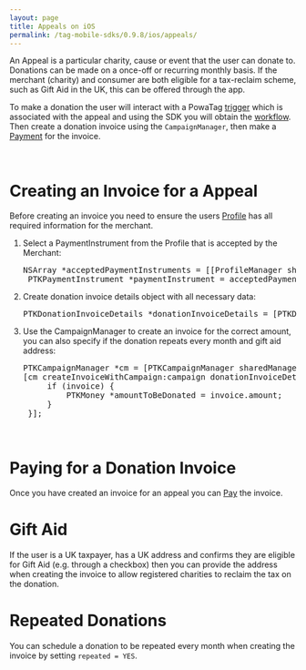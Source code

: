 ```yaml
---
layout: page
title: Appeals on iOS
permalink: /tag-mobile-sdks/0.9.8/ios/appeals/
---
```


An Appeal is a particular charity, cause or event that the user can donate to. Donations can be made on a once-off or recurring monthly basis. If the merchant (charity) and consumer are both eligible for a tax-reclaim scheme, such as Gift Aid in the UK, this can be offered through the app.

To make a donation the user will interact with a PowaTag [trigger]({{site.baseurl}}/tag-mobile-sdks/0.9.8/ios/triggers/) which is associated with the appeal and using the SDK you will obtain the  [workflow]({{site.baseurl}}/tag-mobile-sdks/0.9.8/ios/workflows/). 
Then create a donation invoice using the `CampaignManager`, then make a [Payment]({{site.baseurl}}/tag-mobile-sdks/0.9.8/ios/payments/) for the invoice.

<br />

# Creating an Invoice for a Appeal

Before creating an invoice you need to ensure the users [Profile]({{site.baseurl}}/tag-mobile-sdks/0.9.8/ios/profile/) has all required information for the merchant.

1. Select a PaymentInstrument from the Profile that is accepted by the Merchant:

	<pre>NSArray *acceptedPaymentInstruments = [[ProfileManager sharedManager].currentProfile acceptedPaymentInstrumentsForMerchant(merchant)];
	PTKPaymentInstrument *paymentInstrument = acceptedPaymentInstruments.firstObject;</pre>

2. Create donation invoice details object with all necessary data:

	<pre>PTKDonationInvoiceDetails *donationInvoiceDetails = [PTKDonationInvoiceDetails donationInvoiceDetailsWithAmount:amount isRepeated:isRepeated paymentInstrument:paymentInstrument giftAidAddress:giftAidAddress];</pre>

3. Use the CampaignManager to create an invoice for the correct amount, you can also specify if the donation repeats every month and gift aid address:

    <pre>PTKCampaignManager *cm = [PTKCampaignManager sharedManager];
   [cm createInvoiceWithCampaign:campaign donationInvoiceDetails:donationInvoiceDetails completion:^(PTKDonationInvoice *invoice, NSError *error) {
        if (invoice) {
            PTKMoney *amountToBeDonated = invoice.amount;
        }
    }];</pre>

<br />

# Paying for a Donation Invoice

Once you have created an invoice for an appeal you can [Pay]({{site.baseurl}}/tag-mobile-sdks/0.9.8/ios/payments/) the invoice.

# Gift Aid

If the user is a UK taxpayer, has a UK address and confirms they are eligible for Gift Aid (e.g. through a checkbox) then you can provide the address when creating the invoice to allow registered charities to reclaim the tax on the donation.

# Repeated Donations

You can schedule a donation to be repeated every month when creating the invoice by setting `repeated = YES`.